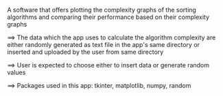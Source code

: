 A software that offers plotting the complexity graphs of the sorting algorithms and comparing their performance based on their complexity graphs

==> The data which the app uses to calculate the algorithm complexity are either randomly generated as text file in the app's same directory 
or inserted and uploaded by the user from same directory

==> User is expected to choose either to insert data or generate random values

==> Packages used in this app: tkinter, matplotlib, numpy, random




 
